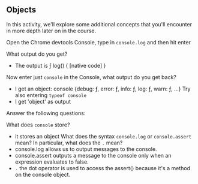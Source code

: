 ## Objects

In this activity, we'll explore some additional concepts that you'll encounter in more depth later on in the course.

Open the Chrome devtools Console, type in `console.log` and then hit enter

What output do you get?
- The output is ƒ log() { [native code] }

Now enter just `console` in the Console, what output do you get back?
- I get an object: console {debug: ƒ, error: ƒ, info: ƒ, log: ƒ, warn: ƒ, …}
Try also entering `typeof console`
- I get 'object' as output

Answer the following questions:

What does `console` store?
- it stores an object
What does the syntax `console.log` or `console.assert` mean? In particular, what does the `.` mean?
- console.log allows us to output messages to the console.
- console.assert outputs a message to the console only when an expression evaluates to false.
- `.` the dot operator is used to access the assert() because it's a method on the console object.
